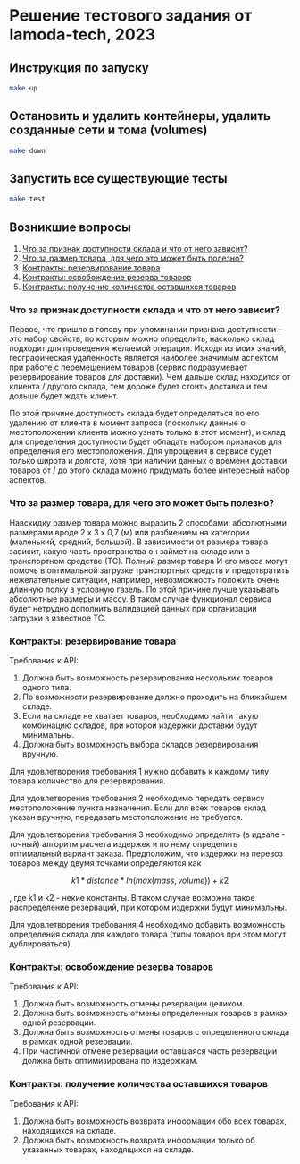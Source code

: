 # Решение тестового задания от lamoda-tech, 2023

## Инструкция по запуску
```bash
make up
```

## Остановить и удалить контейнеры, удалить созданные сети и тома (volumes)
```bash
make down
```

## Запустить все существующие тесты
```bash
make test
```

## Возникшие вопросы
1. [Что за признак доступности склада и что от него зависит?](#что-за-признак-доступности-склада-и-что-от-него-зависит)
2. [Что за размер товара, для чего это может быть полезно?](#что-за-размер-товара-для-чего-это-может-быть-полезно)
3. [Контракты: резервирование товара](#контракты-резервирование-товара)
4. [Контракты: освобождение резерва товаров](#контракты-освобождение-резерва-товаров)
5. [Контракты: получение количества оставшихся товаров](#контракты-получение-количества-оставшихся-товаров)

### Что за признак доступности склада и что от него зависит?
Первое, что пришло в голову при упоминании признака доступности – это
набор свойств, по которым можно определить, насколько склад подходит для
проведения желаемой операции. Исходя из моих знаний, географическая удаленность 
является наиболее значимым аспектом при работе с перемещением товаров 
(сервис подразумевает резервирование товаров для доставки). 
Чем дальше склад находится от клиента / другого склада, тем дороже будет
стоить доставка и тем дольше будет ждать клиент.

По этой причине доступность склада будет определяться по его удалению от
клиента в момент запроса (поскольку данные о местоположении клиента можно
узнать только в этот момент), и склад для определения доступности будет
обладать набором признаков для определения его местоположения. Для упрощения
в сервисе будет только широта и долгота, хотя при наличии данных о времени
доставки товаров от / до этого склада можно придумать более интересный набор
аспектов.

### Что за размер товара, для чего это может быть полезно?
Навскидку размер товара можно выразить 2 способами: абсолютными размерами
вроде 2 х 3 х 0,7 (м) или разбиением на категории (маленький, средний, большой).
В зависимости от размера товара зависит, какую часть пространства он займет
на складе или в транспортном средстве (ТС). Полный размер товара И его масса могут
помочь в оптимальной загрузке транспортных средств и предотвратить нежелательные
ситуации, например, невозможность положить очень длинную полку в условную газель. 
По этой причине лучше указывать абсолютные размеры и массу. В таком случае
функционал сервиса будет нетрудно дополнить валидацией данных при организации
загрузки в известное ТС.

### Контракты: резервирование товара
Требования к API:
1. Должна быть возможность резервирования нескольких товаров одного типа.
2. По возможности резервирование должно проходить на ближайшем складе.
3. Если на складе не хватает товаров, необходимо найти такую комбинацию 
складов, при которой издержки доставки будут минимальны.
4. Должна быть возможность выбора складов резервирования вручную.

Для удовлетворения требования 1 нужно добавить к каждому типу товара 
количество для резервирования.

Для удовлетворения требования 2 необходимо передать сервису местоположение
пункта назначения. Если для всех товаров склад указан вручную, передавать
местоположение не требуется.

Для удовлетворения требования 3 необходимо определить (в идеале - точный)
алгоритм расчета издержек и по нему определить оптимальный вариант заказа.
Предположим, что издержки на перевоз товаров между двумя точками
определяются как 
```math
k1 * distance * ln(max(mass, volume)) + k2
```
, где k1 и k2 - некие константы. В таком случае возможно такое распределение
резерваций, при котором издержки будут минимальны.

Для удовлетворения требования 4 необходимо добавить возможность определения
склада для каждого товара (типы товаров при этом могут дублироваться).

### Контракты: освобождение резерва товаров

Требования к API:
1. Должна быть возможность отмены резервации целиком.
2. Должна быть возможность отмены определенных товаров в рамках одной
резервации.
3. Должна быть возможность отмены товаров с определенного склада в рамках
одной резервации.
4. При частичной отмене резервации оставшаяся часть резервации должна быть
оптимизирована по издержкам.

### Контракты: получение количества оставшихся товаров

Требования к API:
1. Должна быть возможность возврата информации обо всех товарах, находящихся
на складе.
2. Должна быть возможность возврата информации только об указанных товарах,
находящихся на складе.